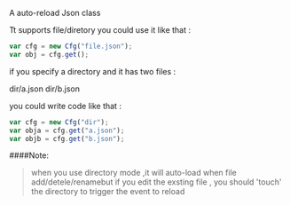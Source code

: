 A auto-reload Json class

Tt supports file/diretory
you could use it like that :

```js
var cfg = new Cfg("file.json");
var obj = cfg.get();
```

if you specify a directory and it has two files :

dir/a.json 
dir/b.json

you could write code like that :

```js
var cfg = new Cfg("dir");
var obja = cfg.get("a.json");
var objb = cfg.get("b.json");
```

####Note:


>when you use directory mode ,it will auto-load when 
>file add/detele/renamebut if you edit the exsting file ,
>you should 'touch' the directory to trigger the event 
>to reload 


